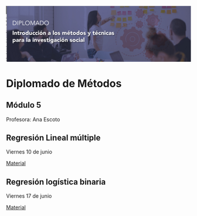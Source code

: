 
![.](header.png)

# Diplomado de Métodos

## Módulo 5

Profesora: Ana Escoto

## Regresión Lineal múltiple

Viernes 10 de junio

[Material](reg_multi.md) 

## Regresión logística binaria

Viernes 17 de junio

[Material](logit.md) 


